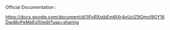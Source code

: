 Official Documentation :

https://docs.google.com/document/d/1iFoRXotbEm6iXr4pUclZ9OmvI9GY16Dwd8vPeMeEg1I/edit?usp=sharing
